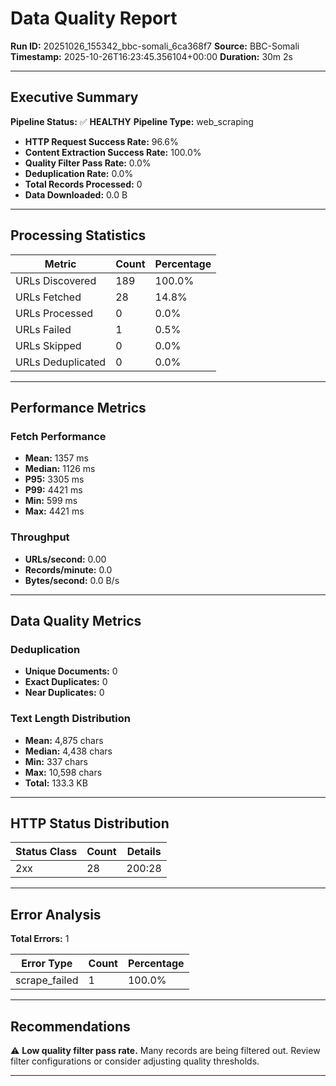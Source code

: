# Data Quality Report

**Run ID:** 20251026_155342_bbc-somali_6ca368f7
**Source:** BBC-Somali
**Timestamp:** 2025-10-26T16:23:45.356104+00:00
**Duration:** 30m 2s

---

## Executive Summary

**Pipeline Status:** ✅ **HEALTHY**
**Pipeline Type:** web_scraping

- **HTTP Request Success Rate:** 96.6%
- **Content Extraction Success Rate:** 100.0%
- **Quality Filter Pass Rate:** 0.0%
- **Deduplication Rate:** 0.0%
- **Total Records Processed:** 0
- **Data Downloaded:** 0.0 B

---

## Processing Statistics

| Metric | Count | Percentage |
|--------|-------|------------|
| URLs Discovered | 189 | 100.0% |
| URLs Fetched | 28 | 14.8% |
| URLs Processed | 0 | 0.0% |
| URLs Failed | 1 | 0.5% |
| URLs Skipped | 0 | 0.0% |
| URLs Deduplicated | 0 | 0.0% |

---

## Performance Metrics

### Fetch Performance

- **Mean:** 1357 ms
- **Median:** 1126 ms
- **P95:** 3305 ms
- **P99:** 4421 ms
- **Min:** 599 ms
- **Max:** 4421 ms

### Throughput

- **URLs/second:** 0.00
- **Records/minute:** 0.0
- **Bytes/second:** 0.0 B/s

---

## Data Quality Metrics

### Deduplication

- **Unique Documents:** 0
- **Exact Duplicates:** 0
- **Near Duplicates:** 0

### Text Length Distribution

- **Mean:** 4,875 chars
- **Median:** 4,438 chars
- **Min:** 337 chars
- **Max:** 10,598 chars
- **Total:** 133.3 KB

---

## HTTP Status Distribution

| Status Class | Count | Details |
|--------------|-------|---------|
| 2xx | 28 | 200:28 |

---

## Error Analysis

**Total Errors:** 1

| Error Type | Count | Percentage |
|------------|-------|------------|
| scrape_failed | 1 | 100.0% |

---

## Recommendations

⚠️ **Low quality filter pass rate.** Many records are being filtered out. Review filter configurations or consider adjusting quality thresholds.

---
